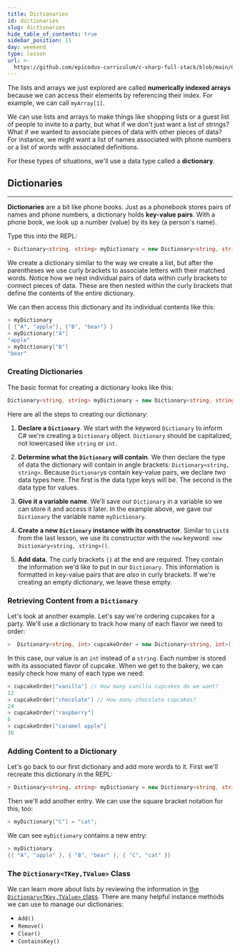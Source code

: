 ```yaml
---
title: Dictionaries
id: dictionaries
slug: dictionaries
hide_table_of_contents: true
sidebar_position: 11
day: weekend
type: lesson
url: >-
  https://github.com/epicodus-curriculum/c-sharp-full-stack/blob/main/0k_dictionaries.md
---
```


The lists and arrays we just explored are called **numerically indexed arrays** because we can access their elements by referencing their index. For example, we can call `myArray[1]`.

We can use lists and arrays to make things like shopping lists or a guest list of people to invite to a party, but what if we don't just want a list of strings? What if we wanted to associate pieces of data with other pieces of data? For instance, we might want a list of names associated with phone numbers or a list of words with associated definitions.

For these types of situations, we'll use a data type called a **dictionary**.

## Dictionaries
---

**Dictionaries** are a bit like phone books. Just as a phonebook stores pairs of names and phone numbers, a dictionary holds **key-value pairs**. With a phone book, we look up a number (value) by its key (a person's name).

Type this into the REPL:

```csharp
> Dictionary<string, string> myDictionary = new Dictionary<string, string>() { {"A", "apple"}, {"B", "bear"} };
```

We create a dictionary similar to the way we create a list, but after the parentheses we use curly brackets to associate letters with their matched words. Notice how we nest individual pairs of data within curly brackets to connect pieces of data. These are then nested within the curly brackets that define the contents of the entire dictionary.

We can then access this dictionary and its individual contents like this:

```csharp
> myDictionary
{ {"A", "apple"}, {"B", "bear"} }
> myDictionary["A"]
"apple"
> myDictionary["B"]
"bear"
```

### Creating Dictionaries

The basic format for creating a dictionary looks like this:

```csharp
Dictionary<string, string> myDictionary = new Dictionary<string, string>() {};
```

Here are all the steps to creating our dictionary:

1. **Declare a `Dictionary`**. We start with the keyword `Dictionary` to inform C# we're creating a `Dictionary` object. `Dictionary` should be capitalized, not lowercased like `string` or `int`.

2. **Determine what the `Dictionary` will contain**. We then declare the type of data the dictionary will contain in angle brackets: `Dictionary<string, string>`. Because `Dictionary`s contain key-value pairs, we declare _two_ data types here. The first is the data type keys will be. The second is the data type for values.

3. **Give it a variable name**. We'll save our `Dictionary` in a variable so we can store it and access it later. In the example above, we gave our `Dictionary` the variable name `myDictionary`.

4. **Create a new `Dictionary` instance with its constructor**. Similar to `List`s from the last lesson, we use its constructor with the `new` keyword: `new Dictionary<string, string>()`.

5. **Add data**. The curly brackets `{}` at the end are required. They contain the information we'd like to put in our `Dictionary`. This information is formatted in key-value pairs that are _also_ in curly brackets. If we're creating an empty dictionary, we leave these empty.

### Retrieving Content from a `Dictionary`

Let's look at another example. Let's say we're ordering cupcakes for a party. We'll use a dictionary to track how many of each flavor we need to order:

```csharp
>  Dictionary<string, int> cupcakeOrder = new Dictionary<string, int>() { {"vanilla", 12}, {"chocolate", 24}, {"raspberry", 6}, {"caramel apple", 36} };
```

In this case, our value is an `int` instead of a `string`. Each number is stored with its associated flavor of cupcake. When we get to the bakery, we can easily check how many of each type we need:

```csharp
> cupcakeOrder["vanilla"] // How many vanilla cupcakes do we want?
12
> cupcakeOrder["chocolate"] // How many chocolate cupcakes?
24
> cupcakeOrder["raspberry"]
6
> cupcakeOrder["caramel apple"]
36
```

### Adding Content to a Dictionary

Let's go back to our first dictionary and add more words to it. First we'll recreate this dictionary in the REPL:

```csharp
> Dictionary<string, string> myDictionary = new Dictionary<string, string>() { {"A", "apple"}, {"B", "bear"} };
```

Then we'll add another entry. We can use the square bracket notation for this, too:

```csharp
> myDictionary["C"] = "cat";
```

We can see `myDictionary` contains a new entry:

```csharp
> myDictionary
{{ "A", "apple" }, { "B", "bear" }, { "C", "cat" }}
```

### The `Dictionary<TKey,TValue>` Class

We can learn more about lists by reviewing the information in [the `Dictionary<TKey,TValue>` class](https://learn.microsoft.com/en-us/dotnet/api/system.collections.generic.dictionary-2?view=net-6.0). There are many helpful instance methods we can use to manage our dictionaries:

* `Add()`
* `Remove()` 
* `Clear()`
* `ContainsKey()`